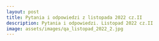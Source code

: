 ```yaml
---
layout: post
title: Pytania i odpowiedzi z listopada 2022 cz.II
description: Pytania i odpowiedzi. Listopad 2022 cz.II
image: assets/images/qa_listopad_2022_2.jpg
---
```


